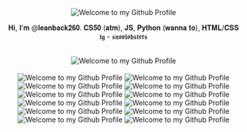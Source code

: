 <div align="center">
  <img src="https://i.ibb.co/5v7HZPH/well.png" style="max-width: 100%;" alt="Welcome to my Github Profile" />
   <br />

  𝐇𝐢, 𝐈’𝐦 @𝐥𝐞𝐚𝐧𝐛𝐚𝐜𝐤𝟐𝟔𝟎. 𝐂𝐒𝟓𝟎 (𝐚𝐭𝐦), 𝐉𝐒, 𝐏𝐲𝐭𝐡𝐨𝐧 (𝐰𝐚𝐧𝐧𝐚 𝐭𝐨), 𝐇𝐓𝐌𝐋/𝐂𝐒𝐒 <br />
  𝖙𝖌 - 𝖘𝖓𝖔𝖔𝖑𝖔𝖇𝖘𝖙𝖊𝖗𝖘 
    <br />
    <br />

<img src="https://i.ibb.co/qCLqjc5/electricity-jump-black.gif" style="max-width: 100%;" alt="Welcome to my Github Profile" />
  <br />
  <br />
  <img src="https://i.ibb.co/ydsFhSS/hicolor.gif" style="max-width: 50%;" alt="Welcome to my Github Profile" />
  <img src="https://i.ibb.co/fSQLWCC/ilovepc.gif" style="max-width: 50%;" alt="Welcome to my Github Profile" />
  <img src="https://i.ibb.co/StDYCdH/notepad.gif" style="max-width: 50%;" alt="Welcome to my Github Profile" />
  <img src="https://i.ibb.co/tD53vhJ/sonic.gif" style="max-width: 50%;" alt="Welcome to my Github Profile" />
  <img src="https://i.ibb.co/dQcyP04/dream.gif" style="max-width: 50%;" alt="Welcome to my Github Profile" />
  <img src="https://i.ibb.co/Z1vkVKX/sega.gif" style="max-width: 50%;" alt="Welcome to my Github Profile" />
  <img src="https://i.ibb.co/99BCLPj/sonicim.gif" style="max-width: 50%;" alt="Welcome to my Github Profile" />
  <img src="https://i.ibb.co/pfHjPkN/am.gif" style="max-width: 100%;" alt="Welcome to my Github Profile" />
  <img src="https://i.ibb.co/tX1K75y/em.gif" style="max-width: 100%;" alt="Welcome to my Github Profile" />
  <img src="https://i.ibb.co/yFBT6k4/keygen.gif" style="max-width: 100%;" alt="Welcome to my Github Profile" />
  <img src="https://i.ibb.co/yQZcyVn/nus.gif" style="max-width: 100%;" alt="Welcome to my Github Profile" />
  <img src="https://i.ibb.co/268LGsh/seg.gif" style="max-width: 100%;" alt="Welcome to my Github Profile" />
<div/>
